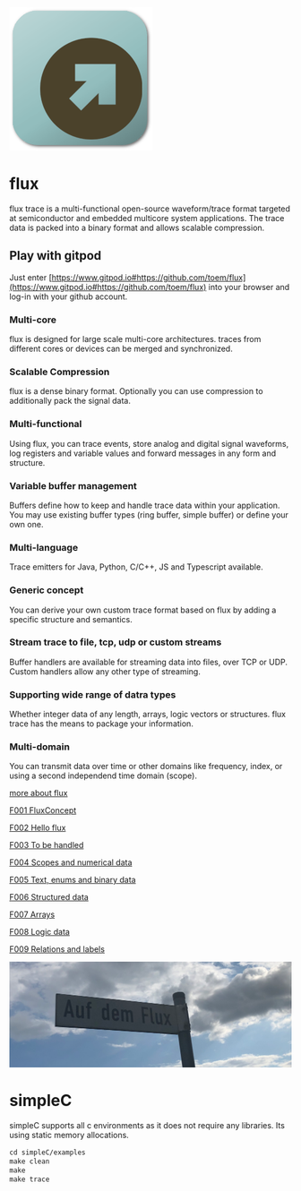 <img src="flux.png" width="256px" >

# flux
flux trace is a multi-functional open-source waveform/trace format targeted at semiconductor and embedded multicore system applications. The trace data is packed into a binary format and allows scalable compression. 

## Play with gitpod

Just enter [https://www.gitpod.io#https://github.com/toem/flux](https://www.gitpod.io#https://github.com/toem/flux) into your browser and log-in with your github account.

### Multi-core
flux is designed for large scale multi-core architectures. traces from different cores or devices can be merged and synchronized.

### Scalable Compression
flux is a dense binary format. Optionally you can use compression to additionally pack the signal data.

### Multi-functional
Using flux, you can trace events, store analog and digital signal waveforms, log registers and variable values and forward messages in any form and structure.

### Variable buffer management
Buffers define how to keep and handle trace data within your application. You may use existing buffer types (ring buffer, simple buffer) or define your own one.

### Multi-language
Trace emitters for Java, Python, C/C++, JS and Typescript available.

### Generic concept

You can derive your own custom trace format based on flux by adding a specific structure and semantics.

### Stream trace to file, tcp, udp or custom streams

Buffer handlers are available for streaming data into files, over TCP or UDP. Custom handlers allow any other type of streaming.

### Supporting wide range of datra types

Whether integer data of any length, arrays, logic vectors or structures. flux trace has the means to package your information.

### Multi-domain

You can transmit data over time or other domains like frequency, index, or using a second independend time domain (scope).


[more about flux](https://toem.de/index.php/products/flux-trace)

[F001 FluxConcept](https://toem.de/index.php/resources/all-documents/187-fluxconcept)

[F002 Hello flux](https://toem.de/index.php/resources/all-documents/189-hello-flux)

[F003 To be handled](https://toem.de/index.php/resources/all-documents/190-to-be-handled)

[F004 Scopes and numerical data](https://toem.de/index.php/resources/all-documents/191-scopes-and-numeric-data)

[F005 Text, enums and binary data](https://toem.de/index.php/resources/all-documents/192-text-enumeration-and-binary-data)

[F006 Structured data](https://toem.de/index.php/resources/all-documents/193-structured-data)

[F007 Arrays](https://toem.de/index.php/resources/all-documents/194-flux-arrays)

[F008 Logic data](https://toem.de/index.php/resources/all-documents/195-logic-data)

[F009 Relations and labels](https://toem.de/index.php/resources/all-documents/196-relations-and-labels)

![flux](aufdemflux.png)


# simpleC
simpleC supports all c environments as it does not require any libraries. Its using static memory allocations.

    cd simpleC/examples
    make clean
    make
    make trace

